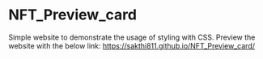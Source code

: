# NFT_Preview_card

Simple website to demonstrate the usage of styling with CSS. 
Preview the website with the below link:
https://sakthi811.github.io/NFT_Preview_card/
